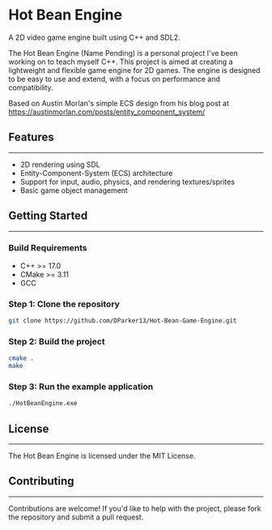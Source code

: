 # Hot Bean Engine

A 2D video game engine built using C++ and SDL2.

The Hot Bean Engine (Name Pending) is a personal project I've been working on to teach myself C++. This project is aimed at creating a lightweight and flexible game engine for 2D games. The engine is designed to be easy to use and extend, with a focus on performance and compatibility.

Based on Austin Morlan's simple ECS design from his blog post at https://austinmorlan.com/posts/entity_component_system/

## Features
------------

* 2D rendering using SDL
* Entity-Component-System (ECS) architecture
* Support for input, audio, physics, and rendering textures/sprites
* Basic game object management

## Getting Started
-------------------

### Build Requirements
- C++ >= 17.0
- CMake >= 3.11
- GCC

### Step 1: Clone the repository
```bash
git clone https://github.com/DParker13/Hot-Bean-Game-Engine.git
```

### Step 2: Build the project
```bash
cmake .
make
```

### Step 3: Run the example application
```bash
./HotBeanEngine.exe
```

## License
------------
The Hot Bean Engine is licensed under the MIT License.

## Contributing
------------
Contributions are welcome! If you'd like to help with the project, please fork the repository and submit a pull request.
